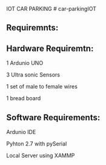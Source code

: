 IOT CAR PARKING # car-parkingIOT

Requiremnts:
---------------
Hardware Requiremtn:
-------------------
1 Ardunio UNO


3 Ultra sonic Sensors


1 set of male to female wires


1 bread board



Software Requirements:
---------------------
Ardunio IDE


Pyhton 2.7 with pySerial


Local Server using XAMMP 
